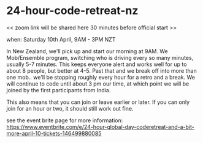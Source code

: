 # 24-hour-code-retreat-nz

<< zoom link will be shared here 30 minutes before official start >>

when: Saturday 10th April, 9AM - 3PM NZT

In New Zealand, we'll pick up and start our morning at 9AM. We Mob/Ensemble program, switching who is driving every so many minutes, usually 5-7 minutes. This keeps everyone alert and works well for up to about 8 people, but better at 4-5. Past that and we break off into more than one mob.. we'll be stopping roughly every hour for a retro and a break. We will continue to code until about 3 pm our time, at which point we will be joined by the first participants from India.

This also means that you can join or leave earlier or later. If you can only join for an hour or two, it should still work out fine.

see the event brite page for more information: https://www.eventbrite.com/e/24-hour-global-day-coderetreat-and-a-bit-more-april-10-tickets-146499880085
